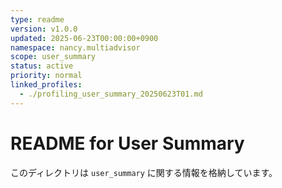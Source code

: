 ```yaml
---
type: readme
version: v1.0.0
updated: 2025-06-23T00:00:00+0900
namespace: nancy.multiadvisor
scope: user_summary
status: active
priority: normal
linked_profiles:
  - ./profiling_user_summary_20250623T01.md
---
```


# README for User Summary

このディレクトリは `user_summary` に関する情報を格納しています。
